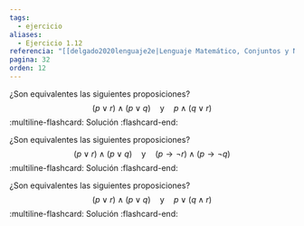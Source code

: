```yaml
---
tags:
  - ejercicio
aliases:
  - Ejercicio 1.12
referencia: "[[delgado2020lenguaje2e|Lenguaje Matemático, Conjuntos y Números (2a ed)]]"
pagina: 32
orden: 12
---
```

¿Son equivalentes las siguientes proposiciones?
$$
(p \lor r) \land (p \lor q)
\hspace{1em} \text{y} \hspace{1em}
p \land (q \lor r)
$$
:multiline-flashcard:
Solución
:flashcard-end:

¿Son equivalentes las siguientes proposiciones?
$$
(p \lor r) \land (p \lor q)
\hspace{1em} \text{y} \hspace{1em}
(p \rightarrow \neg r) \land (p \rightarrow \neg q)
$$
:multiline-flashcard:
Solución
:flashcard-end:

¿Son equivalentes las siguientes proposiciones?
$$
(p \lor r) \land (p \lor q)
\hspace{1em} \text{y} \hspace{1em}
p \lor (q \land r)
$$
:multiline-flashcard:
Solución
:flashcard-end:
